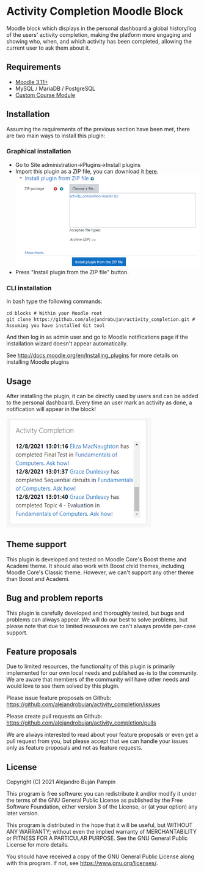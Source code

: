 # Activity Completion Moodle Block

Moodle block which displays in the personal dashboard a global history/log of the users' activity completion, making the platform more engaging and showing who, when, and which activity has been completed, allowing the current user to ask them about it.

## Requirements

* [Moodle 3.11+](https://download.moodle.org/download.php/stable311/moodle-3.11.1.zip)
* MySQL / MariaDB / PostgreSQL
* [Custom Course Module](https://github.com/alejandrobujan/course)

## Installation

Assuming the requirements of the previous section have been met, there are two main ways to install this plugin:

### Graphical installation

* Go to Site administration->Plugins->Install plugins 
* Import this plugin as a ZIP file, you can download it [here](https://github.com/alejandrobujan/activity_completion/archive/refs/heads/master.zip).
![Installation as ZIP](doc/img/install_plugin_zip.png)
* Press "Install plugin from the ZIP file" button.

### CLI installation
In bash type the following commands:
```
cd blocks # Within your Moodle root
git clone https://github.com/alejandrobujan/activity_completion.git # Assuming you have installed Git tool
```
And then log in as admin user and go to Moodle notifications page if the installation wizard doesn't appear automatically.

See http://docs.moodle.org/en/Installing_plugins for more details on installing Moodle plugins

## Usage

After installing the plugin, it can be directly used by users and can be added to the personal dashboard. Every time an user mark an activity as done, a notification will appear in the block!

![Notifications](doc/img/notifications.png)

## Theme support

This plugin is developed and tested on Moodle Core's Boost theme and Academi theme. It should also work with Boost child themes, including Moodle Core's Classic theme. However, we can't support any other theme than Boost and Academi.

## Bug and problem reports

This plugin is carefully developed and thoroughly tested, but bugs and problems can always appear. We will do our best to solve problems, but please note that due to limited resources we can't always provide per-case support.

## Feature proposals

Due to limited resources, the functionality of this plugin is primarily implemented for our own local needs and published as-is to the community. We are aware that members of the community will have other needs and would love to see them solved by this plugin.

Please issue feature proposals on Github: https://github.com/alejandrobujan/activity_completion/issues

Please create pull requests on Github: https://github.com/alejandrobujan/activity_completion/pulls

We are always interested to read about your feature proposals or even get a pull request from you, but please accept that we can handle your issues only as feature proposals and not as feature requests.

## License

Copyright (C) 2021  Alejandro Buján Pampín

This program is free software: you can redistribute it and/or modify
it under the terms of the GNU General Public License as published by
the Free Software Foundation, either version 3 of the License, or
(at your option) any later version.

This program is distributed in the hope that it will be useful,
but WITHOUT ANY WARRANTY; without even the implied warranty of
MERCHANTABILITY or FITNESS FOR A PARTICULAR PURPOSE.  See the
GNU General Public License for more details.

You should have received a copy of the GNU General Public License
along with this program.  If not, see <https://www.gnu.org/licenses/>.


